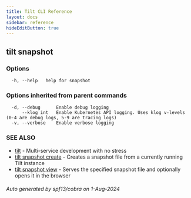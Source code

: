 ```yaml
---
title: Tilt CLI Reference
layout: docs
sidebar: reference
hideEditButton: true
---
```

## tilt snapshot



### Options

```
  -h, --help   help for snapshot
```

### Options inherited from parent commands

```
  -d, --debug      Enable debug logging
      --klog int   Enable Kubernetes API logging. Uses klog v-levels (0-4 are debug logs, 5-9 are tracing logs)
  -v, --verbose    Enable verbose logging
```

### SEE ALSO

* [tilt](tilt.html)	 - Multi-service development with no stress
* [tilt snapshot create](tilt_snapshot_create.html)	 - Creates a snapshot file from a currently running Tilt instance
* [tilt snapshot view](tilt_snapshot_view.html)	 - Serves the specified snapshot file and optionally opens it in the browser

###### Auto generated by spf13/cobra on 1-Aug-2024
